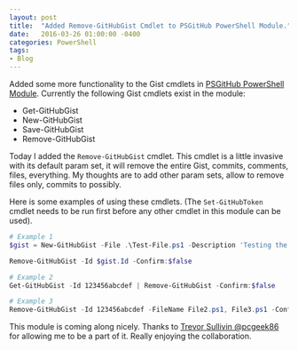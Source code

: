 ```yaml
---
layout: post
title:  "Added Remove-GitHubGist Cmdlet to PSGitHub PowerShell Module."
date:   2016-03-26 01:00:00 -0400
categories: PowerShell
tags:
- Blog
---
```


Added some more functionality to the Gist cmdlets in [PSGitHub PowerShell Module](http://pcgeek86.github.io/PSGitHub/).  Currently the following Gist cmdlets exist in the module:
- Get-GitHubGist
- New-GitHubGist
- Save-GitHubGist
- Remove-GitHubGist

Today I added the `Remove-GitHubGist` cmdlet.  This cmdlet is a little invasive with its default param set, it will remove the entire Gist, commits, comments, files, everything.
My thoughts are to add other param sets, allow to remove files only, commits to possibly.

Here is some examples of using these cmdlets.  (The `Set-GitHubToken` cmdlet needs to be run first before any other cmdlet in this module can be used).

```powershell
# Example 1
$gist = New-GitHubGist -File .\Test-File.ps1 -Description 'Testing the delete Gist function.' -Public

Remove-GitHubGist -Id $gist.Id -Confirm:$false

# Example 2
Get-GitHubGist -Id 123456abcdef | Remove-GitHubGist -Confirm:$false

# Example 3
Remove-GitHubGist -Id 123456abcdef -FileName File2.ps1, File3.ps1 -Confirm:$false
```

This module is coming along nicely.  Thanks to [Trevor Sullivin @pcgeek86](https://trevorsullivan.net) for allowing me to be a part of it.  Really enjoying the collaboration.
